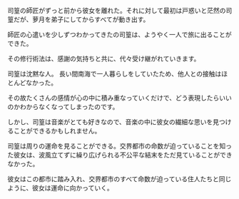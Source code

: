 司篁の師匠がずっと前から彼女を離れた。それに対して最初は戸惑いと茫然の司篁だが、萝月を弟子にしてからすべてが動き出す。

師匠の心遣いを少しずつわかってきたの司篁は、ようやく一人で旅に出ることができた。

その修行術法は、感謝の気持ちと共に、代々受け継がれていきます。

司篁は沈黙な人。 長い間南海で一人暮らしをしていたため、他人との接触はほとんどなかった。

その故たくさんの感情が心の中に積み重なっていくだけで、どう表現したらいいのかわからなくなってしまったのです。

しかし、司篁は音楽がとても好きなので、音楽の中に彼女の繊細な思いを見つけることができるかもしれません。

司篁は周りの運命を見ることができる。交界都市の命数が迫っていることを知った彼女は、波風立てずに繰り広げられる不公平な結末をただ見ていることができなかった。

彼女はこの都市に踏み入れ、交界都市のすべて命数が迫っている住人たちと同じように、彼女は運命に向かっていく。
